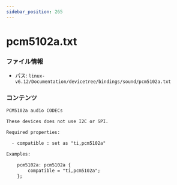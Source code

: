 ```yaml
---
sidebar_position: 265
---
```

# pcm5102a.txt

### ファイル情報

- パス: `linux-v6.12/Documentation/devicetree/bindings/sound/pcm5102a.txt`

### コンテンツ

```txt
PCM5102a audio CODECs

These devices does not use I2C or SPI.

Required properties:

  - compatible : set as "ti,pcm5102a"

Examples:

	pcm5102a: pcm5102a {
		compatible = "ti,pcm5102a";
	};

```
